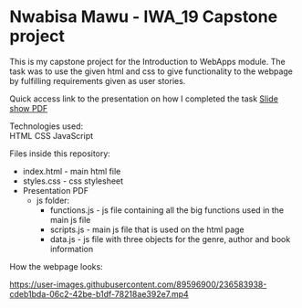 <h1>Nwabisa Mawu - IWA_19 Capstone project</h1>

This is my capstone project for the Introduction to WebApps module.
The task was to use the given html and css to give functionality to the webpage
by fulfilling requirements given as user stories.

Quick access link to the presentation on how I completed the task
<a href="NWAMAW034_FTC2301_GroupB_NwabisaMawu_IWA_19_Capstone_Presentation.pdf">Slide show PDF</a>

Technologies used:   
HTML
CSS
JavaScript

Files inside this repository:
- index.html - main html file
- styles.css - css stylesheet
- Presentation PDF
  - js folder: 
    - functions.js - js file containing all the big functions used in the main js file
    - scripts.js - main js file that is used on the html page
    - data.js - js file with three objects for the genre, author and book information

How the webpage looks:


https://user-images.githubusercontent.com/89596900/236583938-cdeb1bda-06c2-42be-b1df-78218ae392e7.mp4





